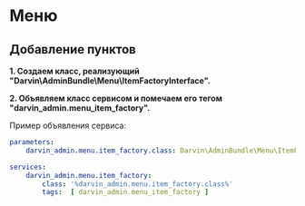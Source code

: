 Меню
====

## Добавление пунктов

**1. Создаем класс, реализующий "Darvin\AdminBundle\Menu\ItemFactoryInterface".**

**2. Объявляем класс сервисом и помечаем его тегом "darvin_admin.menu_item_factory".**

Пример объявления сервиса:

```yaml
parameters:
    darvin_admin.menu.item_factory.class: Darvin\AdminBundle\Menu\ItemFactory

services:
    darvin_admin.menu.item_factory:
        class: '%darvin_admin.menu.item_factory.class%'
        tags:  [ darvin_admin.menu_item_factory ]
```
